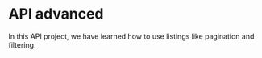 # API advanced
In this API project, we have learned how to use listings like pagination and filtering.
